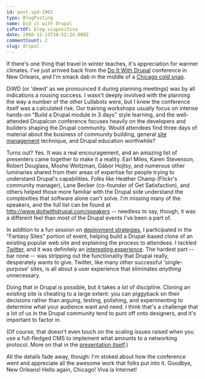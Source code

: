 ```yaml
---
id: post.vpd-1962
type: BlogPosting
name: Did it with Drupal
isPartOf: blog.viapositiva
date: 2008-12-15T20:52:24.000Z
commentCount: 2
slug: drupal
---
```

If there's one thing that travel in winter teaches, it's appreciation for warmer climates. I've just arrived back from the [Do It With Drupal](http://www.doitwithdrupal) conference in New Orleans, and I'm smack dab in the middle of a [Chicago cold snap](http://www.partiallyclips.com/storage/20081209_MenAtLaptop_sm.png).

DiWD (or 'dewd' as we pronounced it during planning meetings) was by all indications a rousing success. I wasn't deeply involved with the planning the way a number of the other Lullabots were, but I knew the conference itself was a calculated risk. Our training workshops usually focus on intense hands-on "Build a Drupal module in 3 days" style learning, and the well-attended Drupalcon conference focuses heavily on the developers and builders shaping the Drupal community. Would attendees find three days of material about the business of community building, general [site management](http://www.slideshare.net/eaton/drupal-deployment-presentation) technique, and Drupal education worthwhile?

Turns out? Yes. It was a real encouragement, and an amazing list of presenters came together to make it a reality. Earl Miles, Karen Stevenson, Robert Douglass, Moshe Weitzman, Gábor Hojtsy, and numerous other luminaries shared from their areas of expertise for people trying to understand Drupal's capabilities. Folks like Heather Champ (Flickr's community manager), Lane Becker (co-founder of Get Satisfaction), and others helped those more familiar with the Drupal side understand the complexities that software alone can't solve. I'm missing many of the speakers, and the full list can be found at http://www.doitwithdrupal.com/speakers -- needless to say, though, it was a different feel than most of the Drupal events I've been a part of.

In addition to a fun session on [deployment strategies](http://www.slideshare.net/eaton/drupal-deployment-presentation), I participated in the "Fantasy Sites" portion of event, helping build a Drupal-based clone of an existing popular web site and explaining the process to attendees. I tackled [Twitter](http://www.slideshare.net/eaton/building-twitter-in-drupal-presentation), and it was definitely an [interesting experience](http://blittr.com). The hardest part -- bar none -- was stripping out the functionality that Drupal really, desperately wants to give. Twitter, like many other successful 'single-purpose' sites, is all about a user experience that eliminates *anything* unnecessary.

Doing that in Drupal is possible, but it takes a *lot* of discipline. Cloning an existing site is cheating to a large extent: you can piggyback on their decisions rather than arguing, testing, polishing, and experimenting to determine what your audience want and need. I think that's a challenge that a lot of us in the Drupal community tend to punt off onto designers, and it's important to factor in.

(Of course, that doesn't even touch on the scaling issues raised when you use a full-fledged CMS to implement what amounts to a networking protocol. More on that in the [presentation itself](http://www.slideshare.net/eaton/building-twitter-in-drupal-presentation).)

All the details fade away, though: I'm stoked about how the conference went and appreciate all the awesome work that folks put into it. Goodbye, New Orleans! Hello again, Chicago! Viva la Internet!
